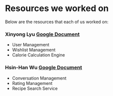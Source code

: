 # Resources we worked on

Below are the resources that each of us worked on:
### Xinyong Lyu [Google Document]()
- User Management
- Wishlist Management
- Calorie Calculation Engine

### Hsin-Han Wu [Google Document](https://docs.google.com/document/d/1bBR7f0kSQUhexkvg4EMd-Ib9F1DdH8LrPkjDp0BdeQ4/edit?usp=sharing)
- Conversation Management
- Rating Management
- Recipe Search Service